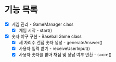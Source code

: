 # 기능 목록

- [x] 게임 관리 - GameManager class
  - [x] 게임 시작 - start()
- [x] 숫자 야구 구현 - BaseballGame class
  - [x] 세 자리수 랜덤 숫자 생성 - generateAnswer()
  - [x] 사용자 입력 받기 - receiveUserInput()
  - [x] 사용자 숫자를 받아 채점 및 정답 여부 반환 - score()